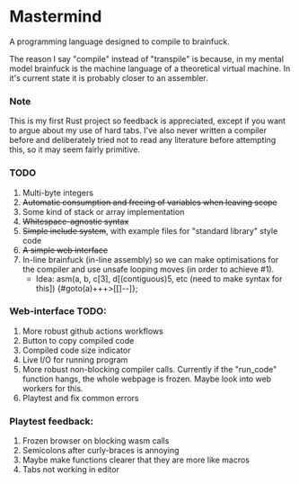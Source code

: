# Mastermind

A programming language designed to compile to brainfuck.

The reason I say "compile" instead of "transpile" is because, in my mental model brainfuck is the machine language of a theoretical virtual machine. In it's current state it is probably closer to an assembler.

### Note

This is my first Rust project so feedback is appreciated, except if you want to argue about my use of hard tabs.
I've also never written a compiler before and deliberately tried not to read any literature before attempting this, so it may seem fairly primitive.

### TODO

1. Multi-byte integers
2. ~~Automatic consumption and freeing of variables when leaving scope~~
3. Some kind of stack or array implementation
4. ~~Whitespace-agnostic syntax~~
5. ~~Simple include system~~, with example files for "standard library" style code
6. ~~A simple web interface~~
7. In-line brainfuck (in-line assembly) so we can make optimisations for the compiler and use unsafe looping moves (in order to achieve #1).
   - Idea: asm(a, b, c[3], d[(contiguous)5, etc (need to make syntax for this]) {#goto(a)+++>[[]--]};

### Web-interface TODO:

1. More robust github actions workflows
1. Button to copy compiled code
2. Compiled code size indicator
1. Live I/O for running program
1. More robust non-blocking compiler calls. Currently if the "run_code" function hangs, the whole webpage is frozen. Maybe look into web workers for this.
1. Playtest and fix common errors

### Playtest feedback:

1. Frozen browser on blocking wasm calls
2. Semicolons after curly-braces is annoying
3. Maybe make functions clearer that they are more like macros
4. Tabs not working in editor
